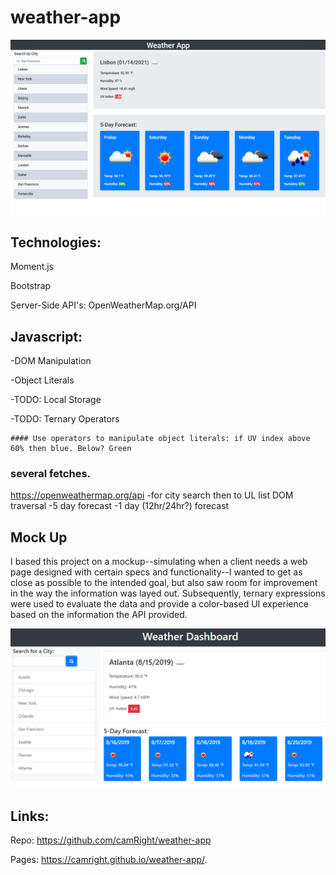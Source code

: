 # weather-app

![Screenshot of Project](Main/assets/images/weather-appScreenshot.png?raw=true "Weather App")



## Technologies:

Moment.js

Bootstrap

Server-Side API's: OpenWeatherMap.org/API

## Javascript:

-DOM Manipulation

-Object Literals

-TODO: Local Storage

-TODO: Ternary Operators

    #### Use operators to manipulate object literals: if UV index above 60% then blue. Below? Green


### several fetches.

https://openweathermap.org/api
-for city search then to UL list DOM traversal
-5 day forecast
-1 day (12hr/24hr?) forecast

## Mock Up

I based this project on a mockup--simulating when a client needs a web page designed with certain specs and functionality--I wanted to get
as close as possible to the intended goal, but also saw room for improvement in the way the information was layed out. Subsequently, ternary
expressions were used to evaluate the data and provide a color-based UI experience based on the information the API provided.

![Mockup to fulfill Clients Needs](Main/assets/images/mockup.png?raw=true "Mockup")

## Links:

Repo: https://github.com/camRight/weather-app

Pages: https://camright.github.io/weather-app/.
